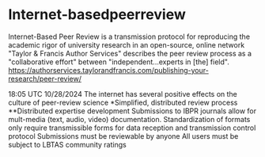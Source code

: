 # Internet-basedpeerreview 
Internet-Based Peer Review is a transmission protocol for reproducing the academic rigor of university research in an open-source, online network
"Taylor & Francis Author Services" describes the peer review process as a "collaborative effort" between "independent...experts in [the] field". 
https://authorservices.taylorandfrancis.com/publishing-your-research/peer-review/

18:05 UTC 10/28/2024
The internet has several positive effects on the culture of peer-review science
*Simplified, distributed review process
**Distributed expertise development
Submissions to IBPR journals allow for mult-media (text, audio, video) documentation. Standardization of formats only require transmissible forms for data reception and transmission control protocol
Submissions must be reviewable by anyone 
All users must be subject to LBTAS community ratings
